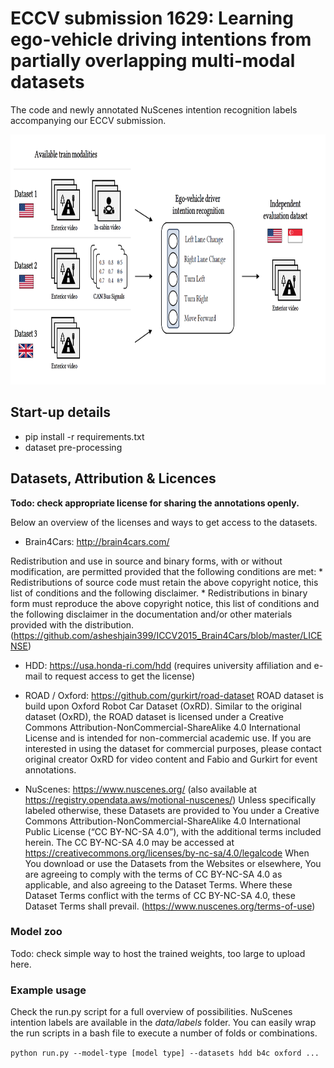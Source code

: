 #  ECCV submission 1629: Learning ego-vehicle driving intentions from partially overlapping multi-modal datasets
The code and newly annotated NuScenes intention recognition labels accompanying our ECCV submission. 

<img src="figs/problem_overview.png" style="height: 400px; width:800px;"/>

## Start-up details
- pip install -r requirements.txt
- dataset pre-processing

## Datasets, Attribution & Licences 
**Todo: check appropriate license for sharing the annotations openly.**

Below an overview of the licenses and ways to get access to the datasets.

- Brain4Cars: http://brain4cars.com/

Redistribution and use in source and binary forms, with or without modification, are permitted provided that the following conditions are met:
    * Redistributions of source code must retain the above copyright notice, this list of conditions and the following disclaimer.
    * Redistributions in binary form must reproduce the above copyright notice, this list of conditions and the following disclaimer in the documentation
      and/or other materials provided with the distribution. (https://github.com/asheshjain399/ICCV2015_Brain4Cars/blob/master/LICENSE)

- HDD: https://usa.honda-ri.com/hdd (requires university affiliation and e-mail to request access to get the license)
- ROAD / Oxford: https://github.com/gurkirt/road-dataset
ROAD dataset is build upon Oxford Robot Car Dataset (OxRD). Similar to the original dataset (OxRD), the ROAD dataset is licensed under a Creative Commons Attribution-NonCommercial-ShareAlike 4.0 International License and is intended for non-commercial academic use. If you are interested in using the dataset for commercial purposes, please contact original creator OxRD for video content and Fabio and Gurkirt for event annotations.
  
- NuScenes: https://www.nuscenes.org/ (also available at https://registry.opendata.aws/motional-nuscenes/)
Unless specifically labeled otherwise, these Datasets are provided to You under a Creative Commons Attribution-NonCommercial-ShareAlike 4.0 International Public License (“CC BY-NC-SA 4.0”), with the additional terms included herein. The CC BY-NC-SA 4.0 may be accessed at https://creativecommons.org/licenses/by-nc-sa/4.0/legalcode When You download or use the Datasets from the Websites or elsewhere, You are agreeing to comply with the terms of CC BY-NC-SA 4.0 as applicable, and also agreeing to the Dataset Terms. Where these Dataset Terms conflict with the terms of CC BY-NC-SA 4.0, these Dataset Terms shall prevail. (https://www.nuscenes.org/terms-of-use)

### Model zoo
Todo: check simple way to host the trained weights, too large to upload here.

### Example usage
Check the run.py script for a full overview of possibilities.
NuScenes intention labels are available in the _data/labels_ folder.
You can easily wrap the run scripts in a bash file to execute a number of folds or combinations.

`python run.py --model-type [model type] --datasets hdd b4c oxford ...`
